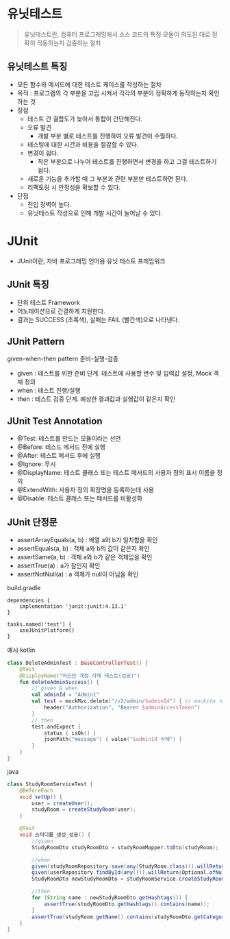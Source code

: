 # 유닛테스트
> 유닛테스트란, 컴퓨터 프로그래밍에서 소스 코드의 특정 모듈이 의도된 대로 정확히 작동하는지 검증하는 절차

## 유닛테스트 특징

- 모든 함수와 메서드에 대한 테스트 케이스를 작성하는 절차
- 목적 : 프로그램의 각 부분을 고립 시켜서 각각의 부분이 정확하게 동작하는지 확인하는 것
- 장점
    - 테스트 간 결합도가 늦아서 통합이 간단해진다.
    - 오류 발견
        - 개발 부분 별로 테스트를 진행하여 오류 발견이 수월하다.
    - 테스팅에 대한 시간과 비용을 절감할 수 있다.
    - 변경이 쉽다.
        - 작은 부분으로 나누어 테스트를 진행하면서 변경을 하고 그걸 테스트하기 쉽다.
    - 새로운 기능을 추가할 때 그 부분과 관련 부분만 테스트하면 된다.
    - 리팩토링 시 안정성을 확보할 수 있다.
- 단점
    - 진입 장벽이 높다.
    - 유닛테스트 작성으로 인해 개발 시간이 늘어날 수 있다.

# JUnit

- JUnit이란, 자바 프로그래밍 언어용 유닛 테스트 프레임워크

## JUnit 특징

- 단위 테스트 Framework
- 어노테이션으로 간결하게 지원한다.
- 결과는 SUCCESS (초록색), 실패는 FAIL (빨간색)으로 나타낸다.

## JUnit Pattern

given-when-then pattern
준비-실행-검증 

- given : 테스트를 위한 준비 단계. 테스트에 사용할 변수 및 입력값 설정, Mock 객체 정의  
- when : 테스트 진행/실행 
- then : 테스트 검증 단계. 예상한 결과값과 실행값이 같은지 확인 

## JUnit Test Annotation

- @Test: 테스트를 만드는 모듈이라는 선언
- @Before: 테스드 메서드 전에 실행
- @After: 테스트 메서드 후에 실행
- @Ignore: 무시
- @DisplayName: 테스트 클래스 또는 테스트 메서드의 사용자 정의 표시 이름을 정의
- @ExtendWith: 사용자 정의 확장명을 등록하는데 사용
- @Disable: 테스트 클래스 또는 메서드를 비활성화

## JUnit 단정문 

- assertArrayEquals(a, b) : 배열 a와 b가 일치함을 확인 
- assertEquals(a, b) : 객체 a와 b의 값이 같은지 확인
- assertSame(a, b) : 객체 a와 b가 같은 객체임을 확인 
- assertTrue(a) : a가 참인지 확인
- assertNotNull(a) : a 객체가 null이 아님을 확인 

build.gradle
```
dependencies {
    implementation 'junit:junit:4.13.1'
}

tasks.named('test') {
    useJUnitPlatform()
}
```

예시 
kotlin 
```kotlin
class DeleteAdminTest : BaseControllerTest() {
    @Test
    @DisplayName("어드민 계정 삭제 테스트(성공)")
    fun deleteAdminSuccess() {
        // given & when
        val adminId = "Admin1"
        val test = mockMvc.delete("/v2/admin/$adminId") { // mockito 사용
            header("Authorization", "Bearer $adminAccessToken")
        }
        // then
        test.andExpect {
            status { isOk() }
            jsonPath("message") { value("$adminId 삭제") }
        }
    }
}
```

java
```java
class StudyRoomServiceTest {
    @BeforeEach
    void setUp() {
        user = createUser();
        studyRoom = createStudyRoom(user);
    }

    @Test
    void 스터디룸_생성_성공() {
        //given
        StudyRoomDto studyRoomDto = studyRoomMapper.toDto(studyRoom);

        //when
        given(studyRoomRepository.save(any(StudyRoom.class))).willReturn(studyRoom);
        given(userRepository.findById(any())).willReturn(Optional.ofNullable(studyRoom.getUser()));
        StudyRoomDto newStudyRoomDto = studyRoomService.createStudyRoom(user, studyRoomDto);

        //then
        for (String name : newStudyRoomDto.getHashtags()) {
            assertTrue(studyRoomDto.getHashtags().contains(name));
        }
        assertTrue(studyRoom.getName().contains(studyRoomDto.getCategory().getValue()));
    }
}
```